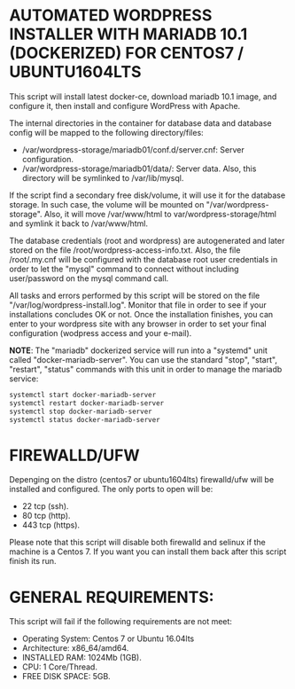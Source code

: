 # AUTOMATED WORDPRESS INSTALLER WITH  MARIADB 10.1 (DOCKERIZED) FOR CENTOS7 / UBUNTU1604LTS

This script will install latest docker-ce, download mariadb 10.1 image, and configure it, then install and configure WordPress with Apache.

The internal directories in the container for database data and database config will be mapped to the following directory/files:

- /var/wordpress-storage/mariadb01/conf.d/server.cnf: Server configuration.
- /var/wordpress-storage/mariadb01/data/: Server data. Also, this directory will be symlinked to /var/lib/mysql.

If the script find a secondary free disk/volume, it will use it for the database storage. In such case, the volume will be mounted on "/var/wordpress-storage". Also, it will move /var/www/html to var/wordpress-storage/html and symlink it back to /var/www/html.

The database credentials (root and wordpress) are autogenerated and later stored on the file /root/wordpress-access-info.txt. Also, the file /root/.my.cnf will be configured with the database root user credentials in order to let the "mysql" command to connect without including user/password on the mysql command call.

All tasks and errors performed by this script will be stored on the file "/var/log/wordpress-install.log". Monitor that file in order to see if your installations concludes OK or not. Once the installation finishes, you can enter to your wordpress site with any browser in order to set your final configuration (wodpress access and your e-mail).

**NOTE**: The "mariadb" dockerized service will run into a "systemd" unit called "docker-mariadb-server". You can use the standard "stop", "start", "restart", "status" commands with this unit in order to manage the mariadb service:

```bash
systemctl start docker-mariadb-server
systemctl restart docker-mariadb-server
systemctl stop docker-mariadb-server
systemctl status docker-mariadb-server
```

# FIREWALLD/UFW

Depenging on the distro (centos7 or ubuntu1604lts) firewalld/ufw will be installed and configured. The only ports to open will be:

- 22 tcp (ssh).
- 80 tcp (http).
- 443 tcp (https).

Please note that this script will disable both firewalld and selinux if the machine is a Centos 7. If you want you can install them back after this script finish its run.

# GENERAL REQUIREMENTS:

This script will fail if the following requirements are not meet:

- Operating System: Centos 7 or Ubuntu 16.04lts
- Architecture: x86_64/amd64.
- INSTALLED RAM: 1024Mb (1GB).
- CPU: 1 Core/Thread.
- FREE DISK SPACE: 5GB.
